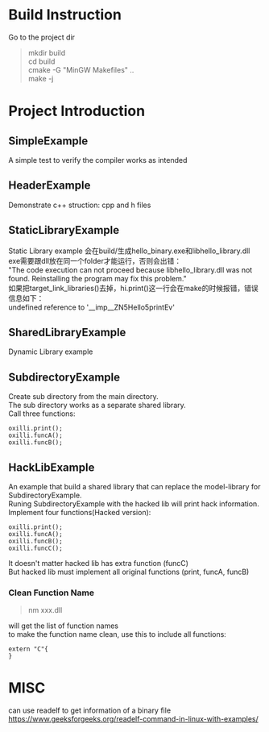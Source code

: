 
# Build Instruction
Go to the project dir  
> mkdir build  
> cd build  
> cmake -G "MinGW Makefiles" ..  
> make -j 
  
# Project Introduction
## SimpleExample
A simple test to verify the compiler works as intended

## HeaderExample
Demonstrate c++ struction: cpp and h files  


## StaticLibraryExample
Static Library example
会在build/生成hello_binary.exe和libhello_library.dll  
exe需要跟dll放在同一个folder才能运行，否则会出错：  
"The code execution can not proceed because libhello_library.dll was not found. Reinstalling the program may fix this problem."  
如果把target_link_libraries()去掉，hi.print()这一行会在make的时候报错，错误信息如下：  
undefined reference to '__imp__ZN5Hello5printEv'  

## SharedLibraryExample
Dynamic Library example


## SubdirectoryExample
Create sub directory from the main directory.  
The sub directory works as a separate shared library.  
Call three functions:  
```
oxilli.print();
oxilli.funcA();
oxilli.funcB();
```


## HackLibExample  
An example that build a shared library that can replace the model-library for SubdirectoryExample.  
Runing SubdirectoryExample with the hacked lib will print hack information.  
Implement four functions(Hacked version):  
```
oxilli.print();
oxilli.funcA();
oxilli.funcB();
oxilli.funcC();
```
It doesn't matter hacked lib has extra function (funcC)  
But hacked lib must implement all original functions (print, funcA, funcB)

### Clean Function Name
> nm xxx.dll

will get the list of function names  
to make the function name clean, use this to include all functions:  
```
extern "C"{
}
```

# MISC
can use readelf to get information of a binary file  
https://www.geeksforgeeks.org/readelf-command-in-linux-with-examples/  


